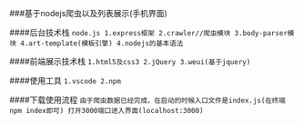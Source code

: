 ###基于nodejs爬虫以及列表展示(手机界面)

####后台技术栈
    ```
    node.js
        1.express框架
        2.crawler//爬虫模块
        3.body-parser模块
        4.art-template(模板引擎)
        4.nodejs的基本语法
    ```

####前端展示技术栈
    ```
    1.html5及css3
    2.jQuery
    3.weui(基于jquery)
    ```

####使用工具
    ```
    1.vscode
    2.npm
    ```

####下载使用流程
    ```
      由于爬虫数据已经完成，在启动的时候入口文件是index.js(在终端npm index即可)
    打开3000端口进入界面(localhost:3000)
    ```